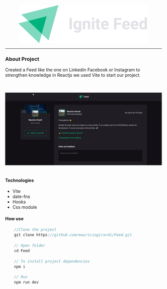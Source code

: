 <div align="center">
    <img src="/.github/logo.svg"/>
</div>

---

### About Project

Created a Feed like the one on Linkedin Facebook or Instagram to strengthen
knowledge in Reactjs we used Vite to start our project.

<br/>
<br/>
    <img src="/.github/video.gif"/>
<br/>
<br/>

#### Technologies

- Vite
- date-fns
- Hooks
- Css module

#### How use

```js
    //Clone the project
    git clone https://github.com/mauriciogirardi/Feed.git
    
    // Open folder
    cd Feed

    // To install project dependencies
    npm i

    // Run
    npm run dev
```
